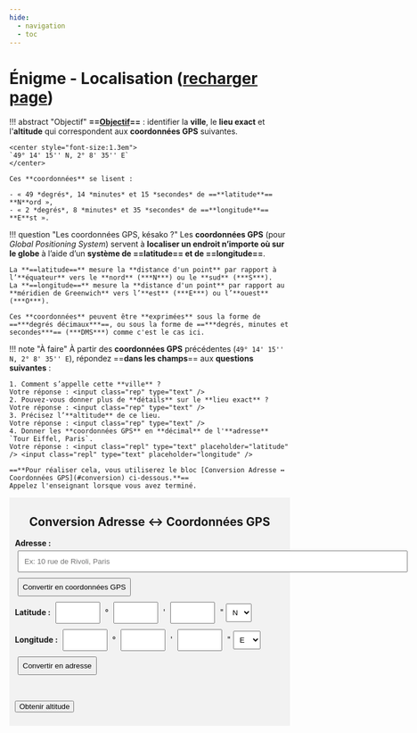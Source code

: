 ```yaml
---
hide:
  - navigation
  - toc
---
```


# Énigme - Localisation ([recharger page](enigme_localisation.md))

!!! abstract "Objectif"
    **==<u>Objectif</u>==** : identifier la **ville**, le **lieu exact** et l'**altitude** qui correspondent aux **coordonnées GPS** suivantes.
    
    <center style="font-size:1.3em">
    `49° 14' 15'' N, 2° 8' 35'' E`
    </center>

    Ces **coordonnées** se lisent :

    - « 49 *degrés*, 14 *minutes* et 15 *secondes* de ==**latitude**== **N**ord »,
    - « 2 *degrés*, 8 *minutes* et 35 *secondes* de ==**longitude**== **E**st ».

!!! question "Les coordonnées GPS, késako ?"
    Les **coordonnées GPS** (pour *Global Positioning System*) servent à **localiser un endroit n’importe où sur le globe** à l’aide d’un **système de ==latitude== et de ==longitude==**.

    La **==latitude==** mesure la **distance d'un point** par rapport à l’**équateur** vers le **nord** (***N***) ou le **sud** (***S***).  
    La **==longitude==** mesure la **distance d'un point** par rapport au **méridien de Greenwich** vers l’**est** (***E***) ou l’**ouest** (***O***).

    Ces **coordonnées** peuvent être **exprimées** sous la forme de ==***degrés décimaux***==, ou sous la forme de ==***degrés, minutes et secondes***== (***DMS***) comme c'est le cas ici.

!!! note "À faire"
    À partir des **coordonnées GPS** précédentes (`49° 14' 15'' N, 2° 8' 35'' E`), répondez ==**dans les champs**== aux **questions suivantes** :
    
    1. Comment s’appelle cette **ville** ?  
    Votre réponse : <input class="rep" type="text" />
    2. Pouvez-vous donner plus de **détails** sur le **lieu exact** ?  
    Votre réponse : <input class="rep" type="text" />
    3. Précisez l’**altitude** de ce lieu.  
    Votre réponse : <input class="rep" type="text" />
    4. Donner les **coordonnées GPS** en **décimal** de l'**adresse** `Tour Eiffel, Paris`.  
    Votre réponse : <input class="repl" type="text" placeholder="latitude" /> <input class="repl" type="text" placeholder="longitude" />

    ==**Pour réaliser cela, vous utiliserez le bloc [Conversion Adresse ↔ Coordonnées GPS](#conversion) ci-dessous.**==  
    Appelez l'enseignant lorsque vous avez terminé.

<link rel="stylesheet" href="https://unpkg.com/leaflet/dist/leaflet.css"/>
<style>
#map { height: 400px; }
.controls { padding: 1px 10px 10px 10px; background:rgb(242, 242, 242); }
input { margin: 5px; padding: 10px; }
input.addr { width: 700px; }
input[type="number"] { width: 80px; }
select { padding: 7px; }
body .controls div .md-button { margin: 5px; padding: 7px; }
label { font-weight: bold; }
#result { padding: 5px; font-size: 1.1em; text-align: center; }
.surl { background-color: rgb(254, 219, 178); }
.md-content article .admonition { font-size: 1em; }
table tr { font-size: 1.2em; }
.rep { border: 1px solid blue; background-color: rgb(244, 244, 244); width: 400px; }
.repl { border: 1px solid blue; background-color: rgb(244, 244, 244); width: 200px; }
</style>
<div class="controls">
  <h2 id="conversion"><center>Conversion Adresse ↔ Coordonnées GPS</center></h2>

  <div>
    <label>Adresse :</label>
    <input class="addr" type="text" id="addressInput" placeholder="Ex: 10 rue de Rivoli, Paris"/>
    <button class="md-button" onclick="addressToCoords()">Convertir en coordonnées GPS</button>
  </div>

  <div>
  <label>Latitude :</label>
  <input type="number" id="latDeg"> °
  <input type="number" id="latMin"> '
  <input type="number" id="latSec"> "
  <select id="latDir">
    <option value="N">N</option>
    <option value="S">S</option>
  </select>
  &nbsp;
  <label>Longitude :</label>
  <input type="number" id="lonDeg"> °
  <input type="number" id="lonMin"> '
  <input type="number" id="lonSec"> "
  <select id="lonDir">
    <option value="E">E</option>
    <option value="W">W</option>
  </select>
  <button class="md-button" onclick="dmsToAddress()">Convertir en adresse</button>
  </div>

  <p id="result"></p>

  <button class="md-button" onclick="getAltitude()">Obtenir altitude</button>
</div>

<div id="map"></div>

<script src="https://unpkg.com/leaflet/dist/leaflet.js"></script>
<script>
  let map = L.map('map').setView([48.8566, 2.3522], 6); // Paris par défaut
  L.tileLayer('https://{s}.tile.openstreetmap.org/{z}/{x}/{y}.png', {
    attribution: '© OpenStreetMap contributors'
  }).addTo(map);

  // Initialiser latitude et longitude (contiendra des décimaux)
  let lat;
  let lon;

  // Initialiser le marqueur
  let marker;

  // Booléen indiquant si l'altitude peut être affichée
  let AffAlt = false;  // au départ, on ne peut pas l'afficher

  // Ajouter un marqueur
  function addMarker() {
    if (marker !== undefined) {
      marker.setLatLng([lat, lon]);  // Modifier la position du marqueur
    }
    else {
      marker = L.marker([lat, lon]).addTo(map);  // Créer le marqueur
    }
  }

  // Conversion décimal → DMS
  function toDMS(dec, type) {
    let deg = Math.floor(Math.abs(dec));
    let minFloat = (Math.abs(dec) - deg) * 60;
    let min = Math.floor(minFloat);
    let sec = ((minFloat - min) * 60).toFixed(2);
    let dir = "";
    if (type === "lat") dir = dec >= 0 ? "N" : "S";
    if (type === "lon") dir = dec >= 0 ? "E" : "W";
    return `${deg}° ${min}' ${sec}" ${dir}`;
  }

  // Adresse → Coordonnées
  function addressToCoords() {
    AffAlt = true;  // indiquer que l'altitude peut être affichée
    let address = document.getElementById("addressInput").value;
    fetch(`https://nominatim.openstreetmap.org/search?format=json&q=${encodeURIComponent(address)}`)
      .then(res => res.json())
      .then(data => {
        if (data.length > 0) {
          lat = parseFloat(data[0].lat);
          lon = parseFloat(data[0].lon);
          addMarker()
          map.setView([lat, lon], 15);
          // Afficher les résultats
          document.getElementById("result").style.border = "1px solid rgb(30, 142, 207)";
          document.getElementById("result").innerHTML =
            `<b>Résultats</b> :<br />` +
            `<b>Adresse</b> → <span class="surl">${data[0].display_name}</span><br /><br />` +
            `<table>
            <tr>
                <th></th>
                <th>Latitude</th>
                <th>Longitude</th>
            </tr>
            <tr>
                <td>Décimal</td>
                <td><span class="surl">${lat}</span></td>
                <td><span class="surl">${lon}</span></td>
            </tr>
            <tr>
                <td>DMS</td>
                <td><span class="surl">${toDMS(lat, "lat")}</span></td>
                <td><span class="surl">${toDMS(lon, "lon")}</span></td>
            </tr>
            </table>`;
        } else {
          document.getElementById("result").innerText = "Adresse introuvable";
        }
      });
  }

  // Récupérer les valeurs saisies en DMS et faire un reverse geocoding
  function dmsToAddress() {
    AffAlt = true;  // indiquer que l'altitude peut être affichée

    lat = fromDMS(
      parseFloat(document.getElementById("latDeg").value || 0),
      parseFloat(document.getElementById("latMin").value || 0),
      parseFloat(document.getElementById("latSec").value || 0),
      document.getElementById("latDir").value
    );

    lon = fromDMS(
      parseFloat(document.getElementById("lonDeg").value || 0),
      parseFloat(document.getElementById("lonMin").value || 0),
      parseFloat(document.getElementById("lonSec").value || 0),
      document.getElementById("lonDir").value
    );

    fetch(`https://nominatim.openstreetmap.org/reverse?format=json&lat=${lat}&lon=${lon}`)
          .then(res => res.json())
          .then(data => {
            if (data && data.display_name) {
              addMarker()
              map.setView([lat, lon], 15);
              // Afficher les résultats
              document.getElementById("result").style.border = "1px solid rgb(30, 142, 207)";
              document.getElementById("result").innerHTML =
                `<b>Résultats</b> :<br />` +
                `<b>Adresse</b> → <span class="surl">${data.display_name}</span><br /><br />` +
                `<table>
                <tr>
                    <th></th>
                    <th>Latitude</th>
                    <th>Longitude</th>
                </tr>
                <tr>
                    <td>Décimal</td>
                    <td><span class="surl">${lat}</span></td>
                    <td><span class="surl">${lon}</span></td>
                </tr>
                <tr>
                    <td>DMS</td>
                    <td><span class="surl">${toDMS(lat, "lat")}</span></td>
                    <td><span class="surl">${toDMS(lon, "lon")}</span></td>
                </tr>
                </table>`;
            } else {
              document.getElementById("result").innerText = "Adresse introuvable";
            }
          });
  }

  // Conversion DMS → Décimal
  function fromDMS(deg, min, sec, dir) {
    let dec = Math.abs(deg) + (min/60) + (sec/3600);
    if (dir === "S" || dir === "W") dec = -dec;
    return dec;
  }

  // Bouton "Obtenir altitude"
  function getAltitude() {
    let introuvable = document.getElementById("result").innerText === "Adresse introuvable";
    if (AffAlt && !introuvable) {
      AffAlt = false;
      fetch(`https://api.open-elevation.com/api/v1/lookup?locations=${lat},${lon}`)
        .then(res => res.json())
        .then(data => {
          if (data && data.results && data.results.length > 0) {
            let alt = data.results[0].elevation + " m";
            document.getElementById("result").innerHTML += `<br /><b>Altitude</b> : ${alt}`;
          } else {
            document.getElementById("result").innerHTML += `<br /><b>Altitude</b> : Non disponible`;
          }
        })
        .catch(() => {
          document.getElementById("result").innerHTML += `<br /><b>Altitude</b> : Erreur lors de la récupération`;
        });
    }
  }
</script>
